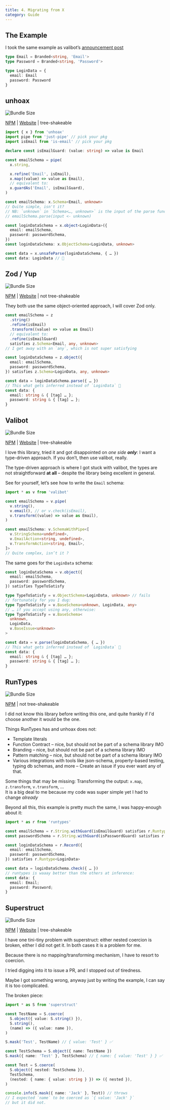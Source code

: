 ```yaml
---
title: 4. Migrating from X
category: Guide
---
```


## The Example

I took the same example as valibot’s [announcement post](https://www.builder.io/blog/introducing-valibot)

```ts
type Email = Branded<string, 'Email'>
type Password = Branded<string, 'Password'>

type LoginData = {
  email: Email
  password: Password
}
```

## unhoax

![Bundle Size](https://deno.bundlejs.com/badge?q=unhoax&treeshake=[{+x+}])

[NPM](https://www.npmjs.com/package/unhoax) | [Website](..) | tree-shakeable


```ts
import { x } from 'unhoax'
import pipe from 'just-pipe' // pick your pkg
import isEmail from 'is-email' // pick your pkg

declare const isEmailGuard: (value: string) => value is Email

const emailSchema = pipe(
  x.string,

  x.refine('Email', isEmail),
  x.map((value) => value as Email),
  // equivalent to:
  x.guardAs('Email', isEmailGuard),
)

const emailSchema: x.Schema<Email, unknown>
// Quite simple, isn't it?
// NB: `unknown` in `Schema<…, unknown>` is the input of the parse function.
// emailSchema.parse(input <- unknown)

const loginDataSchema = x.object<LoginData>({
  email: emailSchema,
  password: passwordSchema,
})
const loginDataSchema: x.ObjectSchema<LoginData, unknown>

const data = x.unsafeParse(loginDataSchema, { … })
const data: LoginData // 🙌
```


## Zod / Yup

![Bundle Size](https://deno.bundlejs.com/badge?q=zod&treeshake=[{+z+}])

[NPM](https://www.npmjs.com/package/zod) | [Website](https://zod.dev/) | not tree-shakeable

They both use the same object-oriented approach, I will cover Zod only.

```ts
const emailSchema = z
  .string()
  .refine(isEmail)
  .transform((value) => value as Email)
  // equivalent to:
  .refine(isEmailGuard)
  satisfies z.Schema<Email, any, unknown>
// I get away with an `any`, which is not super satisfying

const loginDataSchema = z.object({
  email: emailSchema,
  password: passwordSchema,
}) satisfies z.Schema<LoginData, any, unknown>

const data = loginDataSchema.parse({ … })
// This what gets inferred instead of `LoginData` 🤮
const data: {
  email: string & { [tag] … };
  password: string & { [tag] … };
}
```

## Valibot

![Bundle Size](https://deno.bundlejs.com/badge?q=valibot&treeshake=[*])

[NPM](https://www.npmjs.com/package/valibot) | [Website](https://valibot.dev/) | tree-shakeable

I love this library, tried it and got disappointed on _one side **only**_: I want a type-driven approach. If you don’t, then use valibot, really.

The type-driven approach is where I got stuck with valibot, the types are not straightforward **at all** – despite the library being excellent in general.

See for yourself, let’s see how to write the `Email` schema:

```ts
import * as v from 'valibot'

const emailSchema = v.pipe(
  v.string(),
  v.email(), // or v.check(isEmail),
  v.transform((value) => value as Email),
)

const emailSchema: v.SchemaWithPipe<[
  v.StringSchema<undefined>,
  v.EmailAction<string, undefined>,
  v.TransformAction<string, Email>,
]>
// Quite complex, isn’t it ?
```

The same goes for the `LoginData` schema:

```ts
const loginDataSchema = v.object({
  email: emailSchema,
  password: passwordSchema,
}) satisfies TypeToSatisfy

type TypeToSatisfy = v.ObjectSchema<LoginData, unknown> // fails
// fortunately for you I dug:
type TypeToSatisfy = v.BaseSchema<unknown, LoginData, any>
// … if you accept using any, otherwise:
type TypeToSatisfy = v.BaseSchema<
  unknown,
  LoginData,
  v.BaseIssue<unknown>
>

const data = v.parse(loginDataSchema, { … })
// This what gets inferred instead of `LoginData` 🤮
const data: {
  email: string & { [tag] … };
  password: string & { [tag] … };
}
```

## RunTypes

![Bundle Size](https://deno.bundlejs.com/badge?q=runtypes&treeshake=[*])

[NPM](https://www.npmjs.com/package/runtypes) | not tree-shakeable

I did not know this library before writing this one, and quite frankly if I'd choose another it would be the one.

Things RunTypes has and unhoax does not:

- Template literals
- Function Contract – nice, but should not be part of a schema library IMO
- Branding – nice, but should not be part of a schema library IMO
- Pattern matching – nice, but should not be part of a schema library IMO
- Various integrations with tools like json-schema, property-based testing, typing db schemas, and more – Create an issue if you ever want any of that.

Some things that may be missing: Transforming the output: `x.map`, `z.transform`, `v.transform`, …<br>
It is a big deal to me because my code was super simple yet I had to change _already_

Beyond all this, this example is pretty much the same, I was happy-enough about it:

```ts
import * as r from 'runtypes'

const emailSchema = r.String.withGuard(isEmailGuard) satisfies r.Runtype<Email>
const passwordSchema = r.String.withGuard(isPasswordGuard) satisfies r.Runtype<Password>

const loginDataSchema = r.Record({
  email: emailSchema,
  password: passwordSchema,
}) satisfies r.Runtype<LoginData>

const data = loginDataSchema.check({ … })
// runtypes is waaay better than the others at inference:
const data: {
  email: Email;
  password: Password;
}
```

## Superstruct

![Bundle Size](https://deno.bundlejs.com/badge?q=superstruct&treeshake=[*])

[NPM](https://www.npmjs.com/package/superstruct) | [Website](https://superstruct.js.org/) | tree-shakeable

I have one tini-tiny problem with superstruct: either nested coercion is broken, either I did not get it. In both cases it is a problem for me.

Because there is no mapping/transforming mechanism, I have to resort to coercion.

I tried digging into it to issue a PR, and I stopped out of tiredness.

Maybe I got something wrong, anyway just by writing the example, I can say it is too complicated.

The broken piece:

```ts
import * as S from 'superstruct'

const TestName = S.coerce(
  S.object({ value: S.string() }),
  S.string(),
  (name) => ({ value: name }),
)

S.mask('Test', TestName) // { value: 'Test' } ✅

const TestSchema = S.object({ name: TestName })
S.mask({ name: 'Test' }, TestSchema) // { name: { value: 'Test' } } ✅

const Test = S.coerce(
  S.object({ nested: TestSchema }),
  TestSchema,
  (nested: { name: { value: string } }) => ({ nested }),
)

console.info(S.mask({ name: 'Jack' }, Test)) // throws
// I expected `name` to be coerced as `{ value: 'Jack' }`
// but it did not.
```
